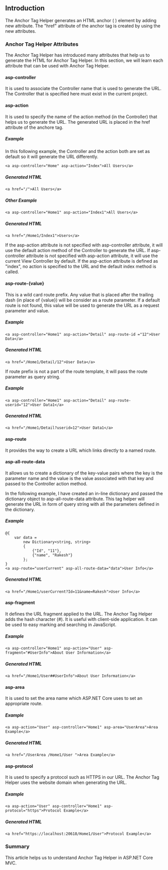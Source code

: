 ## Introduction
 
The Anchor Tag Helper generates an HTML anchor (<a> </a>) element by adding new attribute. The "href" attribute of the anchor tag is created by using the new attributes.
 
### Anchor Tag Helper Attributes

The Anchor Tag Helper has introduced many attributes that help us to generate the HTML for Anchor Tag Helper. In this section, we will learn each attribute that can be used with Anchor Tag Helper.
 
#### asp-controller

It is used to associate the Controller name that is used to generate the URL. The Controller that is specified here must exist in the current project.
 
#### asp-action

It is used to specify the name of the action method (in the Controller) that helps us to generate the URL. The generated URL is placed in the href attribute of the anchore tag.
 
##### Example

In this following example, the Controller and the action both are set as default so it will generate the URL differently. 
```
<a asp-controller="Home" asp-action="Index">All Users</a>  
```
##### Generated HTML
```
<a href="/">All Users</a>  
```
##### Other Example
```
<a asp-controller="Home1" asp-action="Index1">All Users</a>  
```
##### Generated HTML
```
<a href="/Home1/Index1">Users</a>  
```
If the asp-action attribute is not specified with asp-controller attribute, it will use the default action method of the Controller to generate the URL. If asp-controller attribute is not specified with asp-action attribute, it will use the current View Controller by default. If the asp-action attribute is defined as "index", no action is specified to the URL and the default index method is called.
 
#### asp-route-{value}

This is a wild card route prefix. Any value that is placed after the trailing dash (in place of {value}) will be consider as a route parameter. If a default route is not found, this value will be used to generate the URL as a request parameter and value.

##### Example
```
<a asp-controller="Home1" asp-action="Detail" asp-route-id ="12">User Data</a>  
```
##### Generated HTML
```
<a href="/Home1/Detail/12">User Data</a>  
```
If route prefix is not a part of the route template, it will pass the route parameter as query string.
 
##### Example
```
<a asp-controller="Home1" asp-action="Detail" asp-route-userid="12">User Data1</a>
```
##### Generated HTML
```
<a href="/Home1/Detail?userid=12">User Data1</a>  
```

#### asp-route

It provides the way to create a URL which links directly to a named route.
 
#### asp-all-route-data

It allows us to create a dictionary of the key-value pairs where the key is the parameter name and the value is the value associated with that key and passed to the Controller action method.
 
In the following example, I have created an in-line dictionary and passed the dictionary object to asp-all-route-data attribute. This tag helper will generate the URL in form of query string with all the parameters defined in the dictionary.
 
##### Example
```
@{  
    var data =  
        new Dictionary<string, string>  
        {  
            {"Id", "11"},  
            {"name", "Rakesh"}  
        };  
}  
<a asp-route="userCurrent" asp-all-route-data="data">User Info</a> 
```
##### Generated HTML
```
<a href="/Home1/userCurrent?Id=11&name=Rakesh">User Info</a> 
```

#### asp-fragment

It defines the URL fragment applied to the URL. The Anchor Tag Helper adds the hash character (#). It is useful with client-side application. It can be used to easy marking and searching in JavaScript.
 
##### Example
```
<a asp-controller="Home1" asp-action="User" asp-fragment="#UserInfo">About User Information</a>  
```
##### Generated HTML
```
<a href="/Home1/User##UserInfo">About User Information</a>  
```

#### asp-area

It is used to set the area name which ASP.NET Core uses to set an appropriate route.

##### Example
```
<a asp-action="User" asp-controller="Home1" asp-area="UserArea">Area Example</a>  
```
##### Generated HTML
```
<a href="/UserArea /Home1/User ">Area Example</a>  
```

#### asp-protocol

It is used to specify a protocol such as HTTPS in our URL. The Anchor Tag Helper uses the website domain when generating the URL.

##### Example 
```
<a asp-action="User" asp-controller="Home1" asp-protocol="https">Protocol Example</a>  
```
##### Generated HTML 
```
<a href="https://localhost:20618/Home1/User">Protocol Example</a>   
```

### Summary

This article helps us to understand Anchor Tag Helper in ASP.NET Core MVC.
